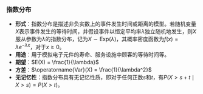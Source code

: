 ### 指数分布

- **形式**：指数分布是描述非负实数上的事件发生时间或距离的模型。若随机变量$X$表示事件发生的等待时间，并假设事件以恒定平均率$\lambda$独立随机地发生，则$X$服从参数为$\lambda$的指数分布，记为$X \sim \text{Exp}(\lambda)$，其概率密度函数为$f(x) = \lambda e^{-\lambda x}$，对于$x \geq 0$。
- **用途**：用于模拟电子元件的寿命、服务设施中顾客的等待时间等。
- **期望**：$E(X) = \frac{1}{\lambda}$
- **方差**：$\operatorname{Var}(X) = \frac{1}{\lambda^2}$
- **无记忆性**：指数分布具有无记忆性质，即对于任何正数$s$和$t$，有$P(X > s + t \mid X > s) = P(X > t)$。